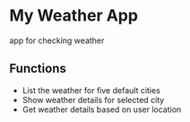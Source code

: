 # My Weather App
app for checking weather

## Functions
- List the weather for five default cities
- Show weather details for selected city
- Get weather details based on user location
